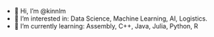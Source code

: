 - 👋 Hi, I’m @kinnlm
- 👀 I’m interested in: Data Science, Machine Learning, AI, Logistics.
- 🌱 I’m currently learning: Assembly, C++, Java, Julia, Python, R



